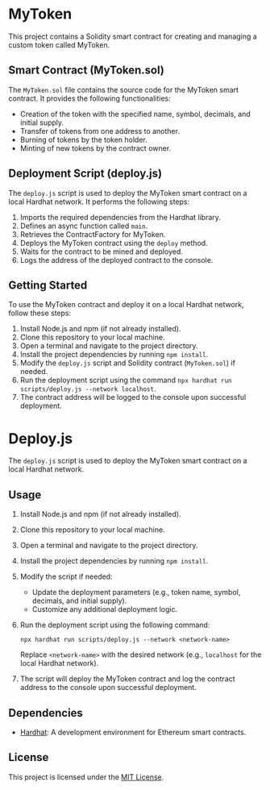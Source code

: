 # MyToken

This project contains a Solidity smart contract for creating and managing a custom token called MyToken.

## Smart Contract (MyToken.sol)

The `MyToken.sol` file contains the source code for the MyToken smart contract. It provides the following functionalities:

- Creation of the token with the specified name, symbol, decimals, and initial supply.
- Transfer of tokens from one address to another.
- Burning of tokens by the token holder.
- Minting of new tokens by the contract owner.

## Deployment Script (deploy.js)

The `deploy.js` script is used to deploy the MyToken smart contract on a local Hardhat network. It performs the following steps:

1. Imports the required dependencies from the Hardhat library.
2. Defines an async function called `main`.
3. Retrieves the ContractFactory for MyToken.
4. Deploys the MyToken contract using the `deploy` method.
5. Waits for the contract to be mined and deployed.
6. Logs the address of the deployed contract to the console.

## Getting Started

To use the MyToken contract and deploy it on a local Hardhat network, follow these steps:

1. Install Node.js and npm (if not already installed).
2. Clone this repository to your local machine.
3. Open a terminal and navigate to the project directory.
4. Install the project dependencies by running `npm install`.
5. Modify the `deploy.js` script and Solidity contract (`MyToken.sol`) if needed.
6. Run the deployment script using the command `npx hardhat run scripts/deploy.js --network localhost`.
7. The contract address will be logged to the console upon successful deployment.


# Deploy.js

The `deploy.js` script is used to deploy the MyToken smart contract on a local Hardhat network.

## Usage

1. Install Node.js and npm (if not already installed).

2. Clone this repository to your local machine.

3. Open a terminal and navigate to the project directory.

4. Install the project dependencies by running `npm install`.

5. Modify the script if needed:
    - Update the deployment parameters (e.g., token name, symbol, decimals, and initial supply).
    - Customize any additional deployment logic.

6. Run the deployment script using the following command:
    ```
    npx hardhat run scripts/deploy.js --network <network-name>
    ```
    Replace `<network-name>` with the desired network (e.g., `localhost` for the local Hardhat network).

7. The script will deploy the MyToken contract and log the contract address to the console upon successful deployment.

## Dependencies

- [Hardhat](https://hardhat.org/): A development environment for Ethereum smart contracts.

## License

This project is licensed under the [MIT License](LICENSE).